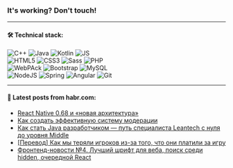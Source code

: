 ### It's working? Don't touch!

---

#### 🛠️ Technical stack:

![C++](https://img.shields.io/badge/C++-informational?logo=c%2B%2B&style=flat&logoColor=white&color=9C033A)
![Java](https://img.shields.io/badge/Java-informational?logo=java&style=flat&logoColor=white&color=007396)
![Kotlin](https://img.shields.io/badge/Kotlin-informational?logo=Kotlin&style=flat&logoColor=white&color=0095D5)
![JS](https://img.shields.io/badge/JS-informational?logo=javaScript&style=flat&logoColor=black&color=F7Df1E) <br>
![HTML5](https://img.shields.io/badge/HTML5-informational?logo=html5&style=flat&logoColor=white&color=E34F26)
![CSS3](https://img.shields.io/badge/CSS3-informational?logo=css3&style=flat&logoColor=white&color=157286)
![Sass](https://img.shields.io/badge/Saas-informational?logo=sass&style=flat&logoColor=white&color=hotpink)
![PHP](https://img.shields.io/badge/PHP-informational?logo=php&style=flat&logoColor=white&color=777BB4) <br>
![WebPAck](https://img.shields.io/badge/WebPack-informational?logo=webPack&style=flat&logoColor=white&color=FF6F00)
![Bootstrap](https://img.shields.io/badge/Bootstrap-informational?logo=Bootstrap&style=flat&logoColor=white&color=7952B3)
![MySQL](https://img.shields.io/badge/MySQL-informational?logo=MySQL&style=flat&logoColor=white&color=00f) <br>
![NodeJS](https://img.shields.io/badge/NodeJS-informational?logo=node.js&style=flat&logoColor=white&color=43853D)
![Spring](https://img.shields.io/badge/Spring-informational?logo=Spring&style=flat&logoColor=white&color=0A9EDC)
![Angular](https://img.shields.io/badge/Vue-informational?logo=vue.js&style=flat&logoColor=white&color=red)
![Git](https://img.shields.io/badge/Git-informational?logo=git&style=flat&logoColor=white&color=darkorange)

___

#### 💬 Latest posts from habr.com:

<!-- BLOG-POST-LIST:START -->
- [React Native 0.68 и «новая архитектура»](https://habr.com/ru/post/663928/?utm_source=habrahabr&utm_medium=rss&utm_campaign=663928)
- [Как создать эффективную систему модерации](https://habr.com/ru/post/663986/?utm_source=habrahabr&utm_medium=rss&utm_campaign=663986)
- [Как стать Java разработчиком — путь специалиста Leantech с нуля до уровня Middle](https://habr.com/ru/post/663982/?utm_source=habrahabr&utm_medium=rss&utm_campaign=663982)
- [[Перевод] Как мы теряли игроков из-за того, что они платили за игру](https://habr.com/ru/post/663962/?utm_source=habrahabr&utm_medium=rss&utm_campaign=663962)
- [Фронтенд-новости №4. Лучший шрифт для веба, поиск среди hidden, очередной React](https://habr.com/ru/post/662860/?utm_source=habrahabr&utm_medium=rss&utm_campaign=662860)
<!-- BLOG-POST-LIST:END -->
